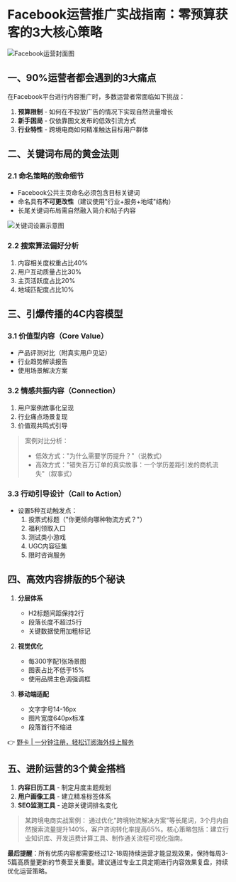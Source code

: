 # Facebook运营推广实战指南：零预算获客的3大核心策略

![Facebook运营封面图](https://bbtdd.com/wp-content/uploads/img/80900555084550.webp)

## 一、90%运营者都会遇到的3大痛点
在Facebook平台进行内容推广时，多数运营者常面临如下挑战：
1. **预算限制** - 如何在不投放广告的情况下实现自然流量增长
2. **新手困局** - 仅依靠图文发布的低效引流方式
3. **行业特性** - 跨境电商如何精准触达目标用户群体

## 二、关键词布局的黄金法则
### 2.1 命名策略的致命细节
- Facebook公共主页命名必须包含目标关键词
- 命名具有**不可更改性**（建议使用"行业+服务+地域"结构）
- 长尾关键词布局需自然融入简介和帖子内容

![关键词设置示意图](https://bbtdd.com/wp-content/uploads/img/8372148734218446.webp)

### 2.2 搜索算法偏好分析
1. 内容相关度权重占比40% 
2. 用户互动质量占比30%
3. 主页活跃度占比20%
4. 地域匹配度占比10%

## 三、引爆传播的4C内容模型
### 3.1 价值型内容（Core Value）
- 产品评测对比（附真实用户见证）
- 行业趋势解读报告
- 使用场景解决方案

### 3.2 情感共振内容（Connection）
1. 用户案例故事化呈现
2. 行业痛点场景复现
3. 价值观共鸣式引导

> 案例对比分析：
> - 低效方式："为什么需要学历提升？"（说教式）
> - 高效方式："错失百万订单的真实故事：一个学历差距引发的商机流失"（叙事式）

### 3.3 行动引导设计（Call to Action）
- 设置5种互动触发点：
  1. 投票式标题（"你更倾向哪种物流方式？"）
  2. 福利领取入口
  3. 测试类小游戏
  4. UGC内容征集
  5. 限时咨询服务

## 四、高效内容排版的5个秘诀
1. **分层体系**
   - H2标题间距保持2行
   - 段落长度不超过5行
   - 关键数据使用加粗标记

2. **视觉优化**
   - 每300字配1张场景图
   - 图表占比不低于15%
   - 使用品牌主色调强调框

3. **移动端适配**
   - 文字字号14-16px
   - 图片宽度640px标准
   - 段落首行不缩进

👉 [野卡 | 一分钟注册，轻松订阅海外线上服务](https://bbtdd.com/yeka)

## 五、进阶运营的3个黄金搭档
1. **内容日历工具** - 制定月度主题规划
2. **用户画像工具** - 建立精准标签体系
3. **SEO监测工具** - 追踪关键词排名变化

> 某跨境电商实战案例：
> 通过优化"跨境物流解决方案"等长尾词，3个月内自然搜索流量提升140%，客户咨询转化率提高65%。核心策略包括：建立行业知识库、开发运费计算工具、制作通关流程可视化指南。

**最后提醒**：所有优质内容都需要经过12-18周持续运营才能显现效果，保持每周3-5篇高质量更新的节奏至关重要。建议通过专业工具定期进行内容效果复盘，持续优化运营策略。